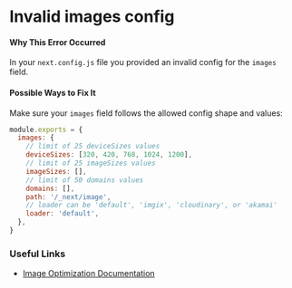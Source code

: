 # Invalid images config

#### Why This Error Occurred

In your `next.config.js` file you provided an invalid config for the `images` field.

#### Possible Ways to Fix It

Make sure your `images` field follows the allowed config shape and values:

```js
module.exports = {
  images: {
    // limit of 25 deviceSizes values
    deviceSizes: [320, 420, 768, 1024, 1200],
    // limit of 25 imageSizes values
    imageSizes: [],
    // limit of 50 domains values
    domains: [],
    path: '/_next/image',
    // loader can be 'default', 'imgix', 'cloudinary', or 'akamai'
    loader: 'default',
  },
}
```

### Useful Links

- [Image Optimization Documentation](https://nextjs.org/docs/basic-features/image-optimization)
